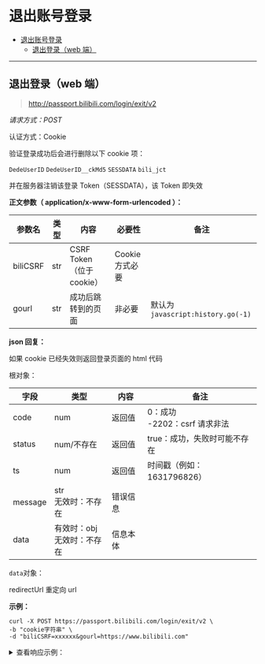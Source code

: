 # 退出账号登录

- [退出账号登录](#退出账号登录)
  - [退出登录（web 端）](#退出登录web-端)

---

## 退出登录（web 端）

> http://passport.bilibili.com/login/exit/v2

_请求方式：POST_

认证方式：Cookie

验证登录成功后会进行删除以下 cookie 项：

`DedeUserID` `DedeUserID__ckMd5` `SESSDATA` `bili_jct`

并在服务器注销该登录 Token（SESSDATA），该 Token 即失效

**正文参数（ application/x-www-form-urlencoded ）：**

| 参数名   | 类型 | 内容                      | 必要性          | 备注                               |
| -------- | ---- | ------------------------- | --------------- | ---------------------------------- |
| biliCSRF | str  | CSRF Token（位于 cookie） | Cookie 方式必要 |                                    |
| gourl    | str  | 成功后跳转到的页面        | 非必要          | 默认为 `javascript:history.go(-1)` |

**json 回复：**

如果 cookie 已经失效则返回登录页面的 html 代码

根对象：

| 字段    | 类型                            | 内容     | 备注                               |
| ------- | ------------------------------- | -------- | ---------------------------------- |
| code    | num                             | 返回值   | 0：成功 <br />-2202：csrf 请求非法 |
| status  | num/不存在                      | 返回值   | true：成功，失败时可能不存在       |
| ts      | num                             | 返回值   | 时间戳（例如：1631796826）         |
| message | str<br />无效时：不存在         | 错误信息 |                                    |
| data    | 有效时：obj<br />无效时：不存在 | 信息本体 |                                    |

`data`对象：

redirectUrl 重定向 url

**示例：**

```shell
curl -X POST https://passport.bilibili.com/login/exit/v2 \
-b "cookie字符串" \
-d "biliCSRF=xxxxxx&gourl=https://www.bilibili.com"
```

<details>
<summary>查看响应示例：</summary>

```json
{
  "code": 0,
  "status": true,
  "ts": 1631796826,
  "data": {
    "redirectUrl": "https://passport.biligame.com/crossDomain?DedeUserID=&DedeUserID__ckMd5=&SESSDATA=&bili_jct=&gourl=https%3A%2F%2Fwww.bilibili.com"
  }
}
```

</details>
